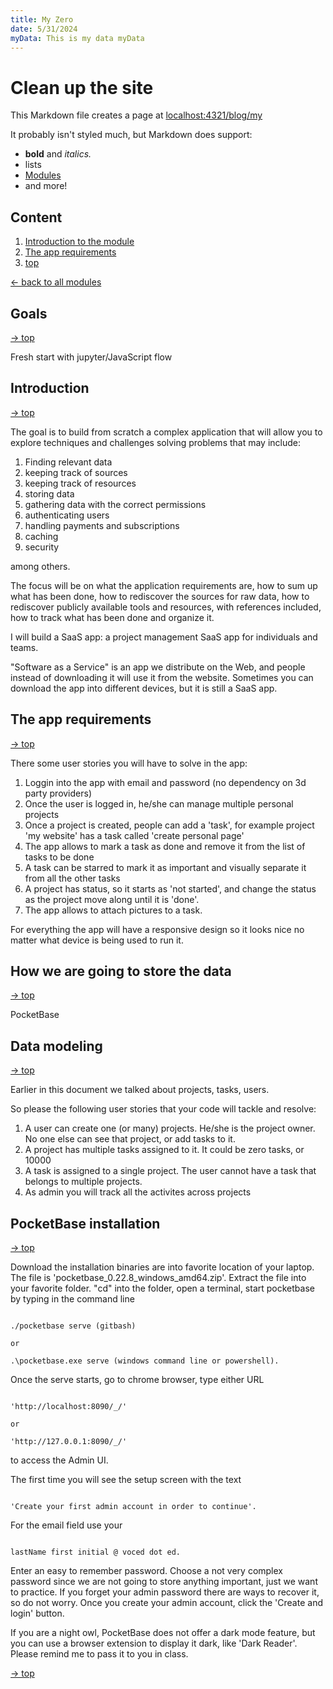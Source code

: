 ```yaml
---
title: My Zero
date: 5/31/2024
myData: This is my data myData
---
```


# Clean up the site

This Markdown file creates a page at [localhost:4321/blog/my](#)

It probably isn't styled much, but Markdown does support:

- **bold** and _italics._
- lists
- [Modules](/blog)
- and more!

## Content

1. [Introduction to the module](#introduction-to-the-module)
2. [The app requirements](#the-app-requirements)
1. [top](#)

[← back to all modules](/blog)

## Goals

[&rarr; top](#)

Fresh start with jupyter/JavaScript flow

## Introduction

[&rarr; top](#)

The goal is to build from scratch a complex application that will allow you to explore techniques and challenges solving problems that may include:

1. Finding relevant data
1. keeping track of sources
1. keeping track of resources
1. storing data
1. gathering data with the correct permissions
1. authenticating users
1. handling payments and subscriptions
1. caching
1. security

among others.

The focus will be on what the application requirements are, how to sum up what has been done, how to rediscover the sources for raw data, how to rediscover publicly available tools and resources, with references included, how to track what has been done and organize it. 

I will build a SaaS app: a project management SaaS app for individuals and teams. 

"Software as a Service" is an app we distribute on the Web, and people instead of downloading it will use it from the website. Sometimes you can download the app into different devices, but it is still a SaaS app.


## The app requirements

[&rarr; top](#)

There some user stories you will have to solve in the app:

1. Loggin into the app with email and password (no dependency on 3d party providers)
1. Once the user is logged in, he/she can manage multiple personal projects
1. Once a project is created, people can add a 'task', for example project 'my website' has a task called 'create personal page'
1. The app allows to mark a task as done and remove it from the list of tasks to be done
1. A task can be starred to mark it as important and visually separate it from all the other tasks
1. A project has status, so it starts as 'not started', and change the status as the project move along until it is 'done'.
1. The app allows to attach pictures to a task.

For everything the app will have a responsive design so it looks nice no matter what device is being used to run it.

## How we are going to store the data

[&rarr; top](#)

PocketBase

## Data modeling

[&rarr; top](#)

Earlier in this document we talked about projects, tasks, users.

So please the following user stories that your code will tackle and resolve:

1. A user can create one (or many) projects. He/she is the project owner. No one else can see that project, or add tasks to it.
1. A project has multiple tasks assigned to it. It could be zero tasks, or 10000
1. A task is assigned to a single project. The user cannot have a task that belongs to multiple projects.
1. As admin you will track all the activites across projects

## PocketBase installation

[&rarr; top](#)

Download the installation binaries are into favorite location of your laptop.
The file is 'pocketbase_0.22.8_windows_amd64.zip'. Extract the file into your favorite folder. "cd" into the folder, open a terminal, start pocketbase by typing in the command line

```

./pocketbase serve (gitbash)

or

.\pocketbase.exe serve (windows command line or powershell).

```

Once the serve starts, go to chrome browser, type either URL

```

'http://localhost:8090/_/'

or

'http://127.0.0.1:8090/_/'

```

to access the Admin UI.

The first time you will see the setup screen with the text

```

'Create your first admin account in order to continue'.

```

For the email field use your

```

lastName first initial @ voced dot ed.

```

Enter an easy to remember password. Choose a not very complex password since we are not going to store anything important, just we want to practice. If you forget your admin password there are ways to recover it, so do not worry. Once you create your admin account, click the 'Create and login' button.

If you are a night owl, PocketBase does not offer a dark mode feature, but you can use a browser extension to display it dark, like 'Dark Reader'. Please remind me to pass it to you in class.


[&rarr; top](#)
